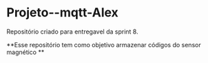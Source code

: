 # Projeto--mqtt-Alex

Repositório criado para entregavel da sprint 8.


**Esse repositório tem como objetivo armazenar códigos do sensor magnético **
 

